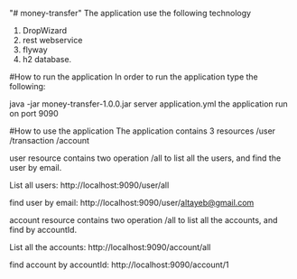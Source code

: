 "# money-transfer" 
The application use the following technology
1. DropWizard
2. rest webservice
3. flyway
4. h2 database.

#How to run the application
In order to run the application type the following:

java -jar  money-transfer-1.0.0.jar server application.yml
the application run on port 9090

#How to use the application
The application contains 3 resources
/user
/transaction
/account

user resource contains two operation /all to list all the users, and find the user by email.

List all users: http://localhost:9090/user/all

find user by email: http://localhost:9090/user/altayeb@gmail.com

account resource contains two operation /all to list all the accounts, and find by accountId.

List all the accounts: http://localhost:9090/account/all

find account by accountId: http://localhost:9090/account/1





